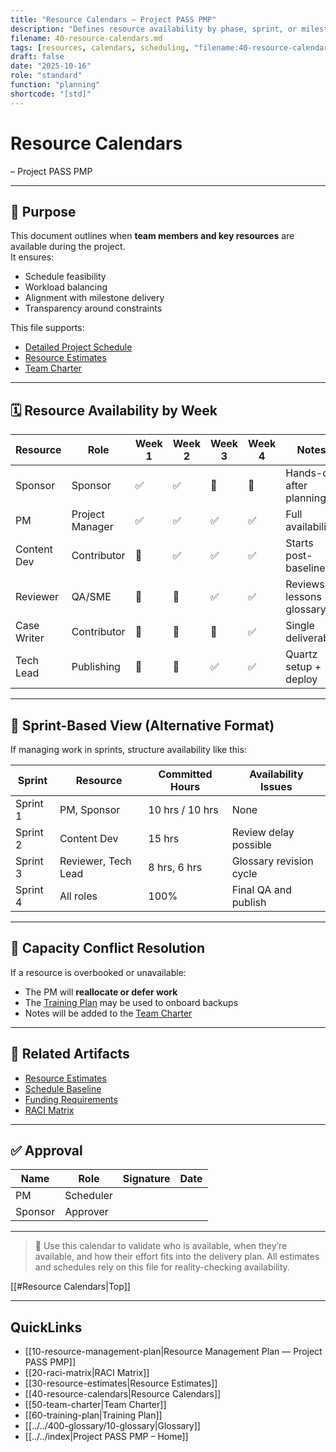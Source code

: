 ```yaml
---
title: "Resource Calendars — Project PASS PMP"
description: "Defines resource availability by phase, sprint, or milestone to align with schedule and workload."
filename: 40-resource-calendars.md
tags: [resources, calendars, scheduling, "filename:40-resource-calendars.md"]
draft: false
date: "2025-10-16"
role: "standard"
function: "planning"
shortcode: "[std]"
---
```


# Resource Calendars
– Project PASS PMP  

---

## 📎 Purpose

This document outlines when **team members and key resources** are available during the project.  
It ensures:
- Schedule feasibility  
- Workload balancing  
- Alignment with milestone delivery  
- Transparency around constraints

This file supports:
- [Detailed Project Schedule](../20-schedule-management/02-detailed-project-schedule.md)  
- [Resource Estimates](30-resource-estimates.md)  
- [Team Charter](50-team-charter.md)

---

## 🗓 Resource Availability by Week

| Resource | Role | Week 1 | Week 2 | Week 3 | Week 4 | Notes |
|----------|------|--------|--------|--------|--------|-------|
| Sponsor | Sponsor | ✅ | ✅ | 🔲 | 🔲 | Hands-off after planning |
| PM | Project Manager | ✅ | ✅ | ✅ | ✅ | Full availability |
| Content Dev | Contributor | 🔲 | ✅ | ✅ | ✅ | Starts post-baseline |
| Reviewer | QA/SME | 🔲 | 🔲 | ✅ | ✅ | Reviews lessons + glossary |
| Case Writer | Contributor | 🔲 | 🔲 | 🔲 | ✅ | Single deliverable |
| Tech Lead | Publishing | 🔲 | 🔲 | ✅ | ✅ | Quartz setup + deploy |

---

## 🧠 Sprint-Based View (Alternative Format)

If managing work in sprints, structure availability like this:

| Sprint | Resource | Committed Hours | Availability Issues |
|--------|----------|------------------|----------------------|
| Sprint 1 | PM, Sponsor | 10 hrs / 10 hrs | None |
| Sprint 2 | Content Dev | 15 hrs | Review delay possible |
| Sprint 3 | Reviewer, Tech Lead | 8 hrs, 6 hrs | Glossary revision cycle |
| Sprint 4 | All roles | 100% | Final QA and publish |

---

## 🔁 Capacity Conflict Resolution

If a resource is overbooked or unavailable:
- The PM will **reallocate or defer work**
- The [Training Plan](60-training-plan.md) may be used to onboard backups
- Notes will be added to the [Team Charter](50-team-charter.md)

---

## 🔁 Related Artifacts

- [Resource Estimates](30-resource-estimates.md)  
- [Schedule Baseline](../20-schedule-management/04-schedule-baseline.md)  
- [Funding Requirements](../30-cost-management-plan/60-Funding-Requirements.md)  
- [RACI Matrix](20-raci-matrix.md)

---

## ✅ Approval

| Name | Role | Signature | Date |
|------|------|-----------|------|
| PM | Scheduler | | |
| Sponsor | Approver | | |

---

> 📌 Use this calendar to validate who is available, when they’re available, and how their effort fits into the delivery plan. All estimates and schedules rely on this file for reality-checking availability.

[[#Resource Calendars|Top]]

---

## QuickLinks
- [[10-resource-management-plan|Resource Management Plan — Project PASS PMP]]
- [[20-raci-matrix|RACI Matrix]]
- [[30-resource-estimates|Resource Estimates]]
- [[40-resource-calendars|Resource Calendars]]
- [[50-team-charter|Team Charter]]
- [[60-training-plan|Training Plan]]
- [[../../400-glossary/10-glossary|Glossary]]
- [[../../index|Project PASS PMP – Home]]

